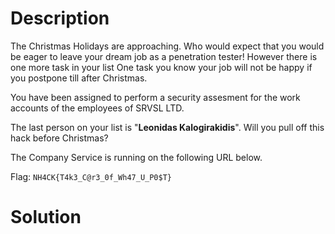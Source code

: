 # Description

The Christmas Holidays are approaching. Who would expect that you would be eager to leave your dream job as a penetration tester!
However there is one more task in your list One task you know your job will not be happy if you postpone till after  Christmas.

You have been assigned to perform a security assesment for the work accounts of the employees of SRVSL  LTD.

The last person on your list is "**Leonidas  Kalogirakidis**". 
Will you pull off this hack before Christmas?

The Company Service is running on the following URL below.

<!-- Screenshot of service -->

Flag: `NH4CK{T4k3_C@r3_0f_Wh47_U_P0$T} `

# Solution



